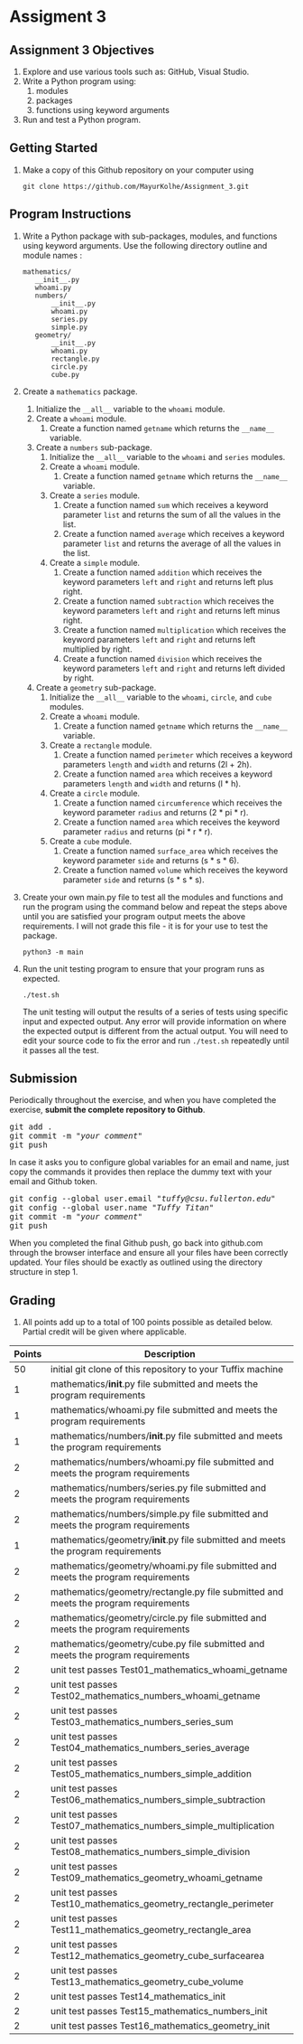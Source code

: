 # Assigment 3

## Assignment 3 Objectives
1. Explore and use various tools such as: GitHub, Visual Studio.
1. Write a Python program using:
     1. modules
     2. packages
     3. functions using keyword arguments
1. Run and test a Python program.

## Getting Started

1. Make a copy of this Github repository on your computer using
    ```
    git clone https://github.com/MayurKolhe/Assignment_3.git
    ```
     
## Program Instructions
1. Write a Python package with sub-packages, modules, and functions using keyword arguments.  Use the following directory outline and module names :
     ```
	mathematics/
		__init__.py
		whoami.py
		numbers/
			__init__.py
			whoami.py
			series.py
			simple.py
		geometry/
			__init__.py
			whoami.py
			rectangle.py
			circle.py
			cube.py
     ```

1. Create a `mathematics` package.
     1. Initialize the `__all__` variable to the `whoami` module.
     1. Create a `whoami` module.
          1. Create a function named `getname` which returns the `__name__` variable.
     1. Create a `numbers` sub-package.
          1. Initialize the `__all__` variable to the `whoami` and `series` modules.
          1. Create a `whoami` module.
               1. Create a function named `getname` which returns the `__name__` variable.
          1. Create a `series` module.
               1. Create a function named `sum` which receives a keyword parameter `list` and returns the sum of all the values in the list.
               1. Create a function named `average` which receives a keyword parameter `list` and returns the average of all the values in the list.
          1. Create a `simple` module.
               1. Create a function named `addition` which receives the keyword parameters `left` and `right` and returns left plus right.
               1. Create a function named `subtraction` which receives the keyword parameters `left` and `right` and returns left minus right.
               1. Create a function named `multiplication` which receives the keyword parameters `left` and `right` and returns left multiplied by right.
               1. Create a function named `division` which receives the keyword parameters `left` and `right` and returns left divided by right.
     1. Create a `geometry` sub-package.
          1. Initialize the `__all__` variable to the `whoami`, `circle`, and `cube` modules.
          1. Create a `whoami` module.
               1. Create a function named `getname` which returns the `__name__` variable.
          1. Create a `rectangle` module.
               1. Create a function named `perimeter` which receives a keyword parameters `length` and `width` and returns (2l + 2h).
               1. Create a function named `area` which receives a keyword parameters `length` and `width` and returns (l * h).
          1. Create a `circle` module.
               1. Create a function named `circumference` which receives the keyword parameter `radius` and returns (2 * pi * r).
               1. Create a function named `area` which receives the keyword parameter `radius` and returns (pi * r * r).
          1. Create a `cube` module.
               1. Create a function named `surface_area` which receives the keyword parameter `side` and returns (s * s * 6).
               1. Create a function named `volume` which receives the keyword parameter `side` and returns (s * s * s).
5. Create your own main.py file to test all the modules and functions and run the program using the command below and repeat the steps above until you are satisfied your program output meets the above requirements. I will not grade this file - it is for your use to test the package.

    ```
    python3 -m main
    ```

1. Run the unit testing program to ensure that your program runs as expected.

    ```
    ./test.sh
    ```
       
    The unit testing will output the results of a series of tests using specific input and expected output.  Any error will provide information on where the expected output is different from the actual output.  You will need to edit your source code to fix the error and run `./test.sh` repeatedly until it passes all the test.

## Submission
Periodically throughout the exercise, and when you have completed the exercise, **submit the complete repository to Github**.

   <pre>git add .<br>git commit -m "<i>your comment</i>"<br>git push</pre>

In case it asks you  to configure global variables for an email and name, just copy the commands it provides then replace the dummy text with your email and Github token.

   <pre>git config --global user.email "<i>tuffy@csu.fullerton.edu</i>"<br>git config --global user.name "<i>Tuffy Titan</i>"<br>git commit -m "<i>your comment</i>"<br>git push</pre>

When you completed the final Github push, go back into github.com through the browser interface and ensure all your files have been correctly updated.  Your files should be exactly as outlined using the directory structure in step 1.
    
## Grading
1. All points add up to a total of 100 points possible as detailed below.  Partial credit will be given where applicable.

| Points | Description |
| --- | --- |
|50|initial git clone of this repository to your Tuffix machine|
|1|mathematics/__init__.py file submitted and meets the program requirements |
|1|mathematics/whoami.py file submitted and meets the program requirements |
|1|mathematics/numbers/__init__.py file submitted and meets the program requirements |
|2|mathematics/numbers/whoami.py file submitted and meets the program requirements |
|2|mathematics/numbers/series.py file submitted and meets the program requirements |
|2|mathematics/numbers/simple.py file submitted and meets the program requirements |
|1|mathematics/geometry/__init__.py file submitted and meets the program requirements |
|2|mathematics/geometry/whoami.py file submitted and meets the program requirements |
|2|mathematics/geometry/rectangle.py file submitted and meets the program requirements |
|2|mathematics/geometry/circle.py file submitted and meets the program requirements |
|2|mathematics/geometry/cube.py file submitted and meets the program requirements |
|2|unit test passes Test01_mathematics_whoami_getname|
|2|unit test passes Test02_mathematics_numbers_whoami_getname|
|2|unit test passes Test03_mathematics_numbers_series_sum|
|2|unit test passes Test04_mathematics_numbers_series_average|
|2|unit test passes Test05_mathematics_numbers_simple_addition|
|2|unit test passes Test06_mathematics_numbers_simple_subtraction|
|2|unit test passes Test07_mathematics_numbers_simple_multiplication|
|2|unit test passes Test08_mathematics_numbers_simple_division|
|2|unit test passes Test09_mathematics_geometry_whoami_getname|
|2|unit test passes Test10_mathematics_geometry_rectangle_perimeter|
|2|unit test passes Test11_mathematics_geometry_rectangle_area|
|2|unit test passes Test12_mathematics_geometry_cube_surfacearea|
|2|unit test passes Test13_mathematics_geometry_cube_volume|
|2|unit test passes Test14_mathematics_init|
|2|unit test passes Test15_mathematics_numbers_init|
|2|unit test passes Test16_mathematics_geometry_init|
